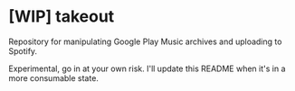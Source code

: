 # [WIP] takeout

Repository for manipulating Google Play Music archives and uploading to
Spotify.

Experimental, go in at your own risk. I'll update this README when it's in a
more consumable state.
